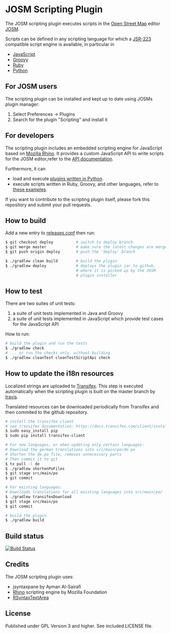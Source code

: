 # JOSM Scripting Plugin

The JOSM scripting plugin executes scripts in the [Open Street Map](http://www.openstreetmap.org) editor
[JOSM](http://josm.openstreetmap.de/).

Scripts can be defined in any scripting language for which a
[JSR-223](http://www.jcp.org/aboutJava/communityprocess/pr/jsr223/) compatible script engine is available, in  particular in
* [JavaScript](http://en.wikipedia.org/wiki/JavaScript)
* [Groovy](http://groovy.codehaus.org/)
* [Ruby](http://www.ruby-lang.org/en/)
* [Python](http://www.python.org/)

## For JOSM users
The scripting plugin can be installed and kept up to date using JOSMs plugin manager:

1. Select Preferences -> Plugins
2. Search for the plugin "Scripting" and install it

## For developers
The scripting plugin includes an embedded scripting engine for JavaScript based on
[Mozilla Rhino](http://www.mozilla.org/rhino/).
It provides a custom JavaScript API to write scripts for the JOSM editor,refer to
the [API documentation](http://gubaer.github.com/josm-scripting-plugin/).

Furthermore, it can
* load and execute [plugins written in Python](http://gubaer.github.com/josm-scripting-plugin/doc/python.html).
* execute scripts written in Ruby, Groovy, and other languages, refer to
[these examples](https://github.com/Gubaer/josm-scripting-plugin/tree/master/scripts).

If you want to contribute to the scripting plugin itself, please fork this repository and
submit your pull requests.

## How to build

Add a new entry to [releases.conf](releases.conf) then run:

```bash
$ git checkout deploy          # switch to deploy branch
$ git merge master             # make sure the latest changes are merged to 'deploy'
$ git push origin deploy       # push the 'deploy' branch

$ ./gradlew clean build        # build the plugin
$ ./gradlew deploy             # deploys the plugin jar to github,
                               # where it is picked up by the JOSM
                               # plugin installer
```

## How to test

There are two suites of unit tests:
1. a suite of unit tests implemented in Java and Groovy
2. a suite of unit tests implemented in JavaScript which provide test cases for the JavaScript API

How to run:
```bash
# build the plugin and run the tests
$ ./gradlew check
# ... or run the checks only, without building
$ ./gradlew cleanTest cleanTestScriptApi check
```

## How to update the i18n resources
Localized strings are uploaded to [Transifex](https://www.transifex.com/). This step is
executed automatically when the scripting plugin is built on the master branch by [travis](https://travis-ci.org/).

Translated resources can be downloaded periodically from Transifex and then commited to the github repository.

```bash
# install the transifex client
# see transifex documentation: https://docs.transifex.com/client/installing-the-client
$ sudo easy_install pip
$ sudo pip install transifex-client

# For new languages, or when updating only certain languages:
# Download the german translations into src/main/po/de.po
# Shorten the de.po file, removes unnecessary parts
# Then commit it to git
$ tx pull -l de
$ ./gradlew shortenPoFiles
$ git stage src/main/po
$ git commit

# For existing languages:
# Downloads translations for all existing languages into src/main/po/
$ ./gradlew transifexDownload
$ git stage src/main/po
$ git commit

# build the plugin
$ ./gradlew build
```

## Build status

[![Build Status](https://travis-ci.org/Gubaer/josm-scripting-plugin.svg?branch=master)](https://travis-ci.org/Gubaer/josm-scripting-plugin.svg?branch=master)

## Credits
The JOSM scripting plugin uses:

* jsyntaxpane by Ayman Al-Sairafi
* [Rhino](http://www.mozilla.org/rhino/) scripting engine by Mozilla Foundation
* [RSyntaxTextArea](https://bobbylight.github.io/RSyntaxTextArea/)

## License
Published under GPL Version 3 and higher. See included LICENSE file.
